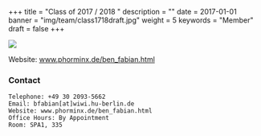 +++
title = "Class of 2017 / 2018 "
description = ""
date = 2017-01-01
banner = "img/team/class1718draft.jpg"
weight = 5
keywords = "Member"
draft = false
+++



![](/blog/img/team/class1718draft.jpg)




Website: www.phorminx.de/ben_fabian.html


###  Contact


	Telephone: +49 30 2093-5662
	Email: bfabian[at]wiwi.hu-berlin.de
	Website: www.phorminx.de/ben_fabian.html
	Office Hours: By Appointment
	Room: SPA1, 335
